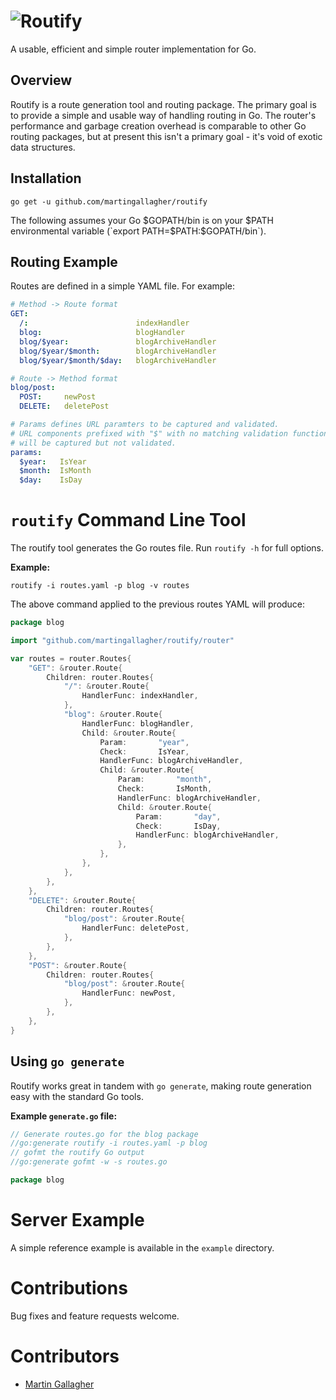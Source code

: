 # ![Routify](http://praegress.us/routify-logo.png)
A usable, efficient and simple router implementation for Go.

## Overview
Routify is a route generation tool and routing package. The primary goal is to provide a simple and usable way of handling routing in Go. The router's performance and garbage creation overhead is comparable to other Go routing packages, but at present this isn't a primary goal - it's void of exotic data structures.

## Installation
    go get -u github.com/martingallagher/routify

The following assumes your Go $GOPATH/bin is on your $PATH environmental variable (`export PATH=$PATH:$GOPATH/bin`).

## Routing Example
Routes are defined in a simple YAML file. For example:

```yaml
# Method -> Route format
GET:
  /:                        indexHandler
  blog:                     blogHandler
  blog/$year:               blogArchiveHandler
  blog/$year/$month:        blogArchiveHandler
  blog/$year/$month/$day:   blogArchiveHandler

# Route -> Method format
blog/post:
  POST: 	newPost
  DELETE:	deletePost

# Params defines URL paramters to be captured and validated.
# URL components prefixed with "$" with no matching validation function
# will be captured but not validated.
params:
  $year:   IsYear
  $month:  IsMonth
  $day:    IsDay
```

# `routify` Command Line Tool
The routify tool generates the Go routes file. Run `routify -h` for full options.

**Example:**

`routify -i routes.yaml -p blog -v routes`

The above command applied to the previous routes YAML will produce:

```go
package blog

import "github.com/martingallagher/routify/router"

var routes = router.Routes{
	"GET": &router.Route{
		Children: router.Routes{
			"/": &router.Route{
				HandlerFunc: indexHandler,
			},
			"blog": &router.Route{
				HandlerFunc: blogHandler,
				Child: &router.Route{
					Param:       "year",
					Check:       IsYear,
					HandlerFunc: blogArchiveHandler,
					Child: &router.Route{
						Param:       "month",
						Check:       IsMonth,
						HandlerFunc: blogArchiveHandler,
						Child: &router.Route{
							Param:       "day",
							Check:       IsDay,
							HandlerFunc: blogArchiveHandler,
						},
					},
				},
			},
		},
	},
	"DELETE": &router.Route{
		Children: router.Routes{
			"blog/post": &router.Route{
				HandlerFunc: deletePost,
			},
		},
	},
	"POST": &router.Route{
		Children: router.Routes{
			"blog/post": &router.Route{
				HandlerFunc: newPost,
			},
		},
	},
}
```

## Using `go generate`
Routify works great in tandem with `go generate`, making route generation easy with the standard Go tools.

**Example `generate.go` file:**

```go
// Generate routes.go for the blog package
//go:generate routify -i routes.yaml -p blog
// gofmt the routify Go output
//go:generate gofmt -w -s routes.go

package blog
```

# Server Example
A simple reference example is available in the `example` directory.

# Contributions
Bug fixes and feature requests welcome.

# Contributors
- [Martin Gallagher](http://martingallagher.com/)